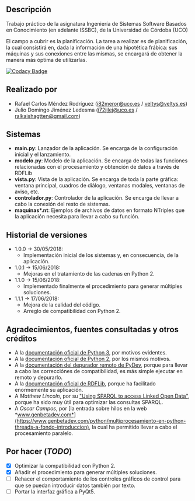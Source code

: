 ## Descripción
Trabajo práctico de la asignatura Ingeniería de Sistemas Software Basados en Conocimiento (en adelante ISSBC), de la Universidad de Córdoba (UCO)

El campo a cubrir es la planificación. La tarea a realizar es de planificación, la cual consistirá en, dada la información de una hipotética frábica: sus máquinas y sus conexiones entre las mismas, se encargará de obtener la manera más óptima de utilizarlas.

[![Codacy Badge](https://api.codacy.com/project/badge/Grade/b646ed416c2449b59f1fa0047c3fd8a8)](https://www.codacy.com/app/veltys/Trabajo-ISSBC?utm_source=github.com&amp;utm_medium=referral&amp;utm_content=Veltys/Trabajo-ISSBC&amp;utm_campaign=Badge_Grade)

## Realizado por
- Rafael Carlos Méndez Rodríguez (i82meror@uco.es / veltys@veltys.es)
- Julio Domingo Jiménez Ledesma (i72jilej@uco.es / ralkaishagtten@gmail.com)


## Sistemas
- **main.py**: Lanzador de la aplicación. Se encarga de la configuración inicial y el lanzamiento.
- **modelo.py**: Modelo de la aplicación. Se encarga de todas las funciones relacionadas con el procesamiento y obtención de datos a través de RDFLib
- **vista.py**: Vista de la aplicación. Se encarga de toda la parte gráfica: ventana principal, cuadros de diálogo, ventanas modales, ventanas de aviso, etc.
- **controlador.py**: Controlador de la aplicación. Se encarga de llevar a cabo la conexión del resto de sistemas. 
- **maquinas\*.nt**: Ejemplos de archivos de datos en formato NTriples que la aplicación necesita para llevar a cabo su función.


## Historial de versiones
- 1.0.0 -> 30/05/2018:
    - Implementación inicial de los sistemas y, en consecuencia, de la aplicación.
- 1.0.1 -> 15/06/2018:
    - Mejoras en el tratamiento de las cadenas en Python 2.
- 1.1.0 -> 15/06/2018:
    - Implementado finalmente el procedimiento para generar múltiples soluciones.
- 1.1.1 -> 17/06/2018:
    - Mejora de la calidad del código.
    - Arreglo de compatibilidad con Python 2.


## Agradecimientos, fuentes consultadas y otros créditos
* A la [documentación oficial de Python 3](https://docs.python.org/3/), por motivos evidentes.
* A la [documentación oficial de Python 2](https://docs.python.org/2/), por los mismos motivos.
* A la [documentación del depurador remoto de PyDev](http://www.pydev.org/manual_adv_remote_debugger.html), porque para llevar a cabo las correcciónes de compatibilidad, es más simple ejecutar en remoto y depurarlo.
* A la [documentación oficial de RDFLib](https://rdflib.readthedocs.io/en/stable/), porque ha facilitado enormemente su aplicación.
* A *Matthew Lincoln*, por su ["Using SPARQL to access Linked Open Data"](https://programminghistorian.org/es/lecciones/sparql-datos-abiertos-enlazados), porque ha sido muy útil para optimizar las consultas SPARQL.
* A *Oscar Campos*, por [la entrada sobre hilos en la web *www.genbetadev.com*](https://www.genbetadev.com/python/multiprocesamiento-en-python-threads-a-fondo-introduccion), la cual ha permitido llevar a cabo el procesamiento paralelo.


## Por hacer (*TODO*)
- [x] Optimizar la compatibilidad con Python 2.
- [x] Añadir el procedimiento para generar múltiples soluciones.
- [ ] Rehacer el comportamiento de los controles gráficos de control para que se puedan introducir datos también por texto.
- [ ] Portar la interfaz gráfica a PyQt5.
